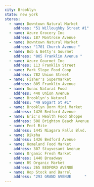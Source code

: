 ```yaml
---
city: Brooklyn
state: new york
stores:
  - name: Downtown Natural Market
    address: "51 Willoughby Street #1"
  - name: Azure Grocery Inc
    address: 187 Montrose Avenue
  - name: Downtown Natural Market
    address: "1701 Church Avenue "
  - name: Bob & Betty's Gourmet
    address: "805 Franklin Avenue "
  - name: Azure Gourmet Inc
    address: 113 Franklin Street
  - name: Park Slope Food Coop
    address: 782 Union Street
  - name: Fisher's Supermarket
    address: 805 Franklin Avenue
  - name: Sunac Natural Food
    address: 440 Union Avenue
  - name: Brooklyn's Natural
    address: "49 Bogart St #1"
  - name: Brooklyn Born Mini Market
    address: 1426 Bedford Avenue
  - name: Eric's Health Food Shoppe
    address: 508 Brighton Beach Avenue
  - name: Feel Rite
    address: 1445 Niagara Falls Blvd.
  - name: Diksha
    address: 1426 Bedford Avenue
  - name: Homeland Food Market
    address: 307 Stuyvesant Avenue
  - name: Organic Fresh Market
    address: 1440 Broadway
  - name: RS Organic Market
    address: 265 BEDFORD AVENUE
  - name: Hop Stock and Barrel
    address: "293 GRAND AVENUE      "
---
```

